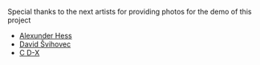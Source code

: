 Special thanks to the next artists for providing photos for the demo of this project

- [Alexunder Hess](https://unsplash.com/@alexunderhess)
- [David Švihovec](https://unsplash.com/@iamdavid_10)
- [C D-X](https://unsplash.com/@cdx2)
